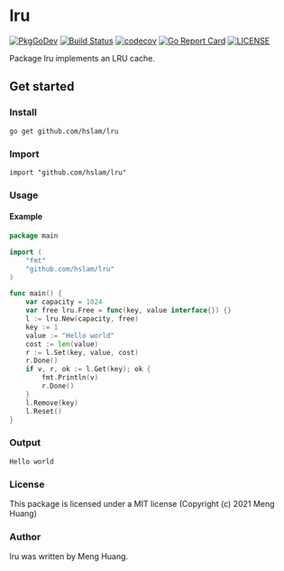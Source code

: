 # lru
[![PkgGoDev](https://pkg.go.dev/badge/github.com/hslam/lru)](https://pkg.go.dev/github.com/hslam/lru)
[![Build Status](https://github.com/hslam/lru/workflows/build/badge.svg)](https://github.com/hslam/lru/actions)
[![codecov](https://codecov.io/gh/hslam/lru/branch/master/graph/badge.svg)](https://codecov.io/gh/hslam/lru)
[![Go Report Card](https://goreportcard.com/badge/github.com/hslam/lru)](https://goreportcard.com/report/github.com/hslam/lru)
[![LICENSE](https://img.shields.io/github/license/hslam/lru.svg?style=flat-square)](https://github.com/hslam/lru/blob/master/LICENSE)

Package lru implements an LRU cache.

## Get started

### Install
```
go get github.com/hslam/lru
```
### Import
```
import "github.com/hslam/lru"
```
### Usage
#### Example
```go
package main

import (
	"fmt"
	"github.com/hslam/lru"
)

func main() {
	var capacity = 1024
	var free lru.Free = func(key, value interface{}) {}
	l := lru.New(capacity, free)
	key := 1
	value := "Hello world"
	cost := len(value)
	r := l.Set(key, value, cost)
	r.Done()
	if v, r, ok := l.Get(key); ok {
		fmt.Println(v)
		r.Done()
	}
	l.Remove(key)
	l.Reset()
}
```

### Output
```
Hello world
```

### License
This package is licensed under a MIT license (Copyright (c) 2021 Meng Huang)


### Author
lru was written by Meng Huang.


